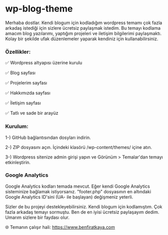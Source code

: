 # wp-blog-theme
Merhaba dostlar. Kendi blogum için kodladığım wordpress temamı çok fazla arkadaş istediği için sizlere ücretsiz paylaşmak istedim. Bu temayı kodlama amacım blog yazılarımı, yaptığım projeleri ve iletişim bilgilerimi paylaşmaktı. Kolay bir şekilde ufak düzenlemeler yaparak kendiniz için kullanabilirsiniz.


### Özellikler:
✅ Wordpress altyapısı üzerine kurulu

✅ Blog sayfası

✅ Projelerim sayfası

✅ Hakkımızda sayfası

✅ İletişim sayfası

✅ Tatlı ve sade bir arayüz

### Kurulum:

1-) GitHub bağlantısından dosyları indirin.

2-) ZIP dosyasını açın. İçindeki klasörü /wp-content/themes/ içine atın.

3-) Wordpress sitenize admin girişi yapın ve Görünüm > Temalar'dan temayı etkinleştirin.

### Google Analytics

Google Analytics kodları temada mevcut. Eğer kendi Google Analytics sisteminize bağlamak istiyorsanız. "footer.php" dosyasının en altındaki Google Analytics ID'sini (UA- ile başlayan) değişmeniz yeterli.


Sizler de bu projeyi destekleyebilirsiniz. Kendi blogum için kodlamıştım. Çok fazla arkadaş temayı sormuştu. Ben de en iyisi ücretsiz paylaşayım dedim. Umarım sizlere bir faydası olur.


🌐 Temanın çalışır hali: https://www.benfiratkaya.com

